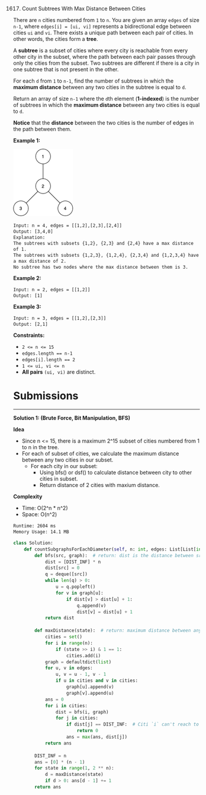 1617. Count Subtrees With Max Distance Between Cities

There are `n` cities numbered from `1` to `n`. You are given an array `edges` of size `n-1`, where `edges[i] = [ui, vi]` represents a bidirectional edge between cities `ui` and `vi`. There exists a unique path between each pair of cities. In other words, the cities form a **tree**.

A **subtree** is a subset of cities where every city is reachable from every other city in the subset, where the path between each pair passes through only the cities from the subset. Two subtrees are different if there is a city in one subtree that is not present in the other.

For each `d` from `1` to `n-1`, find the number of subtrees in which the **maximum distance** between any two cities in the subtree is equal to `d`.

Return an array of size `n-1` where the `d`th element (**1-indexed**) is the number of subtrees in which the **maximum distance** between any two cities is equal to `d`.

**Notice** that the **distance** between the two cities is the number of edges in the path between them.

 

**Example 1:**

![1617_p1.png](img/1617_p1.png)
```
Input: n = 4, edges = [[1,2],[2,3],[2,4]]
Output: [3,4,0]
Explanation:
The subtrees with subsets {1,2}, {2,3} and {2,4} have a max distance of 1.
The subtrees with subsets {1,2,3}, {1,2,4}, {2,3,4} and {1,2,3,4} have a max distance of 2.
No subtree has two nodes where the max distance between them is 3.
```

**Example 2:**
```
Input: n = 2, edges = [[1,2]]
Output: [1]
```

**Example 3:**
```
Input: n = 3, edges = [[1,2],[2,3]]
Output: [2,1]
```

**Constraints:**

* `2 <= n <= 15`
* `edges.length == n-1`
* `edges[i].length == 2`
* `1 <= ui, vi <= n`
* **All pairs** `(ui, vi)` are distinct.

# Submissions
---
**Solution 1: (Brute Force, Bit Manipulation, BFS)**

**Idea**

* Since n <= 15, there is a maximum 2^15 subset of cities numbered from 1 to n in the tree.
* For each of subset of cities, we calculate the maximum distance between any two cities in our subset.
    * For each city in our subset:
        * Using bfs() or dsf() to calculate distance between city to other cities in subset.
        * Return distance of 2 cities with maxium distance.

**Complexity**

* Time: O(2^n * n^2)
* Space: O(n^2)

```
Runtime: 2604 ms
Memory Usage: 14.1 MB
```
```python
class Solution:
    def countSubgraphsForEachDiameter(self, n: int, edges: List[List[int]]) -> List[int]:
        def bfs(src, graph):  # return: dist is the distance between src and other nodes
            dist = [DIST_INF] * n
            dist[src] = 0
            q = deque([src])
            while len(q) > 0:
                u = q.popleft()
                for v in graph[u]:
                    if dist[v] > dist[u] + 1:
                        q.append(v)
                        dist[v] = dist[u] + 1
            return dist

        def maxDistance(state):  # return: maximum distance between any two cities in our subset.
            cities = set()
            for i in range(n):
                if (state >> i) & 1 == 1:
                    cities.add(i)
            graph = defaultdict(list)
            for u, v in edges:
                u, v = u - 1, v - 1
                if u in cities and v in cities:
                    graph[u].append(v)
                    graph[v].append(u)
            ans = 0
            for i in cities:
                dist = bfs(i, graph)
                for j in cities:
                    if dist[j] == DIST_INF:  # Citi `i` can't reach to city `j` -> Invalid subset of cities
                        return 0
                    ans = max(ans, dist[j])
            return ans

        DIST_INF = n
        ans = [0] * (n - 1)
        for state in range(1, 2 ** n):
            d = maxDistance(state)
            if d > 0: ans[d - 1] += 1
        return ans
```
